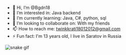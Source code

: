 - 👋 Hi, I’m @Bgdn18
- 👀 I’m interested in: Java backend
- 🌱 I’m currently learning: Java, C#, python, sql
- 💞️ I’m looking to collaborate on: With my friends
- 📫 How to reach me: twinkkrati18012012@gmail.com
- ⚡ Fun fact: I'm 13 years old, I live in Saratov in Russia
  
![snake gif]([https://github.com/Bgdn18/Bgdn18/blob/output](https://github.com/Bgdn18/Bgdn18/tree/output)/github-contribution-grid-snake-dark.svg)
